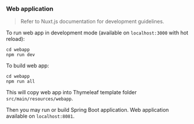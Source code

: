 ### Web application

> Refer to Nuxt.js documentation for development guidelines.

To run web app in development mode (available on `localhost:3000` with hot reload):
    
    cd webapp
    npm run dev

To build web app:

    cd webapp
    npm run all

This will copy web app into Thymeleaf template folder `src/main/resources/webapp`. 

Then you may run or build Spring Boot application.
Web application available on `localhost:8081`.